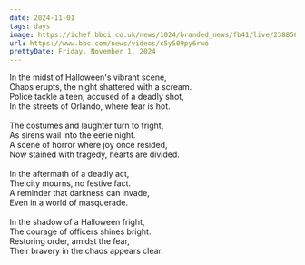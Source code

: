 ```yaml
---
date: 2024-11-01
tags: days
image: https://ichef.bbci.co.uk/news/1024/branded_news/fb41/live/23885620-985e-11ef-82c3-45a801b7330b.jpg
url: https://www.bbc.com/news/videos/c5y509py6rwo
prettyDate: Friday, November 1, 2024
---
```

In the midst of Halloween's vibrant scene,<br>Chaos erupts, the night shattered with a scream.<br>Police tackle a teen, accused of a deadly shot,<br>In the streets of Orlando, where fear is hot.<br><br>The costumes and laughter turn to fright,<br>As sirens wail into the eerie night.<br>A scene of horror where joy once resided,<br>Now stained with tragedy, hearts are divided.<br><br>In the aftermath of a deadly act,<br>The city mourns, no festive fact.<br>A reminder that darkness can invade,<br>Even in a world of masquerade.<br><br>In the shadow of a Halloween fright,<br>The courage of officers shines bright.<br>Restoring order, amidst the fear,<br>Their bravery in the chaos appears clear.